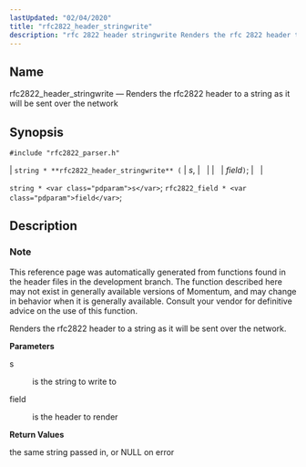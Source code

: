 ```yaml
---
lastUpdated: "02/04/2020"
title: "rfc2822_header_stringwrite"
description: "rfc 2822 header stringwrite Renders the rfc 2822 header to a string as it will be sent over the network string rfc 2822 header stringwrite s field string s rfc 2822 field field This reference page was automatically generated from functions found in the header files in the development branch..."
---
```


<a name="apis.rfc2822_header_stringwrite"></a> 
## Name

rfc2822_header_stringwrite — Renders the rfc2822 header to a string as it will be sent over the network

## Synopsis

`#include "rfc2822_parser.h"`

| `string * **rfc2822_header_stringwrite** (` | <var class="pdparam">s</var>, |   |
|   | <var class="pdparam">field</var>`)`; |   |

`string * <var class="pdparam">s</var>`;
`rfc2822_field * <var class="pdparam">field</var>`;<a name="idp58681648"></a> 
## Description

### Note

This reference page was automatically generated from functions found in the header files in the development branch. The function described here may not exist in generally available versions of Momentum, and may change in behavior when it is generally available. Consult your vendor for definitive advice on the use of this function.

Renders the rfc2822 header to a string as it will be sent over the network.

**<a name="idp58684560"></a> Parameters**

<dl class="variablelist">

<dt>s</dt>

<dd>

is the string to write to

</dd>

<dt>field</dt>

<dd>

is the header to render

</dd>

</dl>

**<a name="idp58689120"></a> Return Values**

the same string passed in, or NULL on error